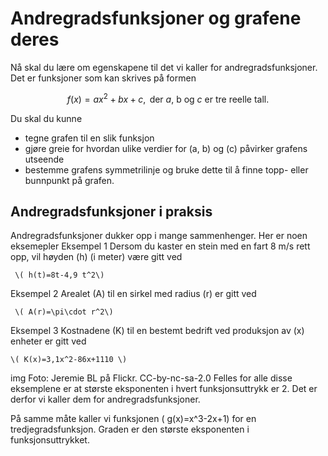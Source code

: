 # Andregradsfunksjoner og grafene deres

Nå skal du lære om egenskapene til det vi kaller for andregradsfunksjoner. Det er funksjoner som kan skrives på formen

$$f(x)=ax^2+bx+c ,  \text{ der  $a$, b og $c$ er tre reelle tall.}$$

Du skal du kunne 

* tegne grafen til en slik funksjon
* gjøre greie for hvordan ulike verdier for \(a, b\) og \(c\) påvirker grafens utseende
* bestemme grafens symmetrilinje og bruke dette til å finne topp- eller bunnpunkt på grafen.

## Andregradsfunksjoner i praksis

Andregradsfunksjoner dukker opp i mange sammenhenger. Her er noen eksemepler
Eksempel 1
Dersom du kaster en stein med en fart 8 m/s rett opp, vil høyden \(h\)  (i meter) være gitt ved 

     \( h(t)=8t-4,9 t^2\)

Eksempel 2
Arealet \(A\) til en sirkel med radius \(r\) er gitt ved 

     \( A(r)=\pi\cdot r^2\)

Eksempel 3
Kostnadene \(K\) til en bestemt bedrift ved produksjon av \(x\) enheter er gitt ved

    \( K(x)=3,1x^2-86x+1110 \)

img Foto: Jeremie BL på Flickr. CC-by-nc-sa-2.0
Felles for alle disse eksemplene er at største eksponenten i hvert funksjonsuttrykk er 2. Det er derfor vi kaller dem for andregradsfunksjoner.

På samme måte kaller vi funksjonen \( g(x)=x^3-2x+1\) for en tredjegradsfunksjon. Graden er den største eksponenten i funksjonsuttrykket.